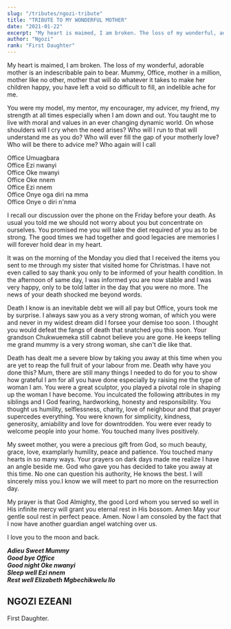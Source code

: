 ```yaml
---
slug: "/tributes/ngozi-tribute"
title: "TRIBUTE TO MY WONDERFUL MOTHER"
date: "2021-01-22"
excerpt: "My heart is maimed, I am broken. The loss of my wonderful, adorable mother...."
author: "Ngozi"
rank: "First Daughter"
---
```


My heart is maimed, I am broken. The loss of my wonderful, adorable mother is an indescribable pain to bear. Mummy, Office, mother in a million, mother like no other, mother that will do whatever it takes to make her children happy, you have left a void so difficult to fill, an indelible ache for me.

You were my model, my mentor, my encourager, my advicer, my friend, my strength at all times especially when I am down and out. You taught me to live with moral and values in an ever changing dynamic world. On whose shoulders will I cry when the need arises? Who will I run to that will understand me as you do? Who will ever fill the gap of your motherly love? Who will be there to advice me? Who again will I call

Office  Umuagbara  
Office  Ezi nwanyi  
Office Oke nwanyi  
Office Oke nnem  
Office Ezi  nnem  
Office Onye oga diri na mma  
Office Onye o diri n'nma  

I recall our discussion over the phone on the Friday before your death. As usual you told me we should not worry about you but concentrate on ourselves. You promised me you will take the diet required of you as to be strong. The good times we had together and good legacies are memories I will forever hold dear in my heart.

It was on the morning of the Monday you died that  I received the items you sent to me through my sister that visited home for Christmas. I have not even called to say thank you only to be informed of your health condition. In the afternoon of same day, I was informed you are now stable and I was very happy, only to be told latter in the day that you  were no more. The news of your death shocked me beyond words.

Death I know is an inevitable debt we will all pay but Office, yours took me by surprise. I always saw you as a very strong woman, of which you were and never in my widest dream did I forsee your demise too soon. I thought you would defeat the fangs of death that snatched you this soon. Your grandson  Chukwuemeka still cabnot believe you are gone. He keeps telling me grand mummy is a very strong woman, she can't die like that.

Death has dealt  me a severe blow by taking you away  at this time when you are yet to reap the full fruit of your labour from me. Death why have you done this? Mum, there are still many things I needed to do for you to show how grateful I am for all you have done especially by raising me the type of woman I am. You were a great   sculptor, you played a pivotal role in shaping up the woman I have become. You inculcated the following attributes in my siblings and I God fearing, hardworking, honesty and responsibility. You thought us humility, selflessness, charity, love of  neighbour and that prayer supercedes everything. You were known for simplicity, kindness, generosity, amiability and love for downtrodden. You were ever ready to welcome people into your home. You touched many lives positively.

My sweet mother, you were a precious gift from God, so much beauty, grace, love, examplarly humility, peace and patience. You touched many hearts in so many ways. Your prayers on dark days made me realize I have an angle beside me. God who gave you has decided to take you away at this time. No one can question his authority, He knows the best. I will sincerely miss you.I know we will meet to part no more on the resurrection day. 

My prayer is that God Almighty, the good Lord whom you served so well in His infinite mercy will grant you eternal rest in His bossom. Amen
May your gentle soul rest in perfect peace. Amen.
Now I am consoled by the fact that I now have another guardian angel watching over us.

I love you to the moon and back.

__*Adieu Sweet Mummy*__  
__*Good bye Office*__  
__*Good night Oke nwanyi*__  
__*Sleep well Ezi nnem*__  
__*Rest well Elizabeth Mgbechikwelu Ilo*__  

## NGOZI EZEANI  
First Daughter.